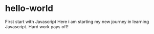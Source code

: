# hello-world
First start with Javascript
Here i am starting my new journey in learning Javascript.
Hard work pays off!
